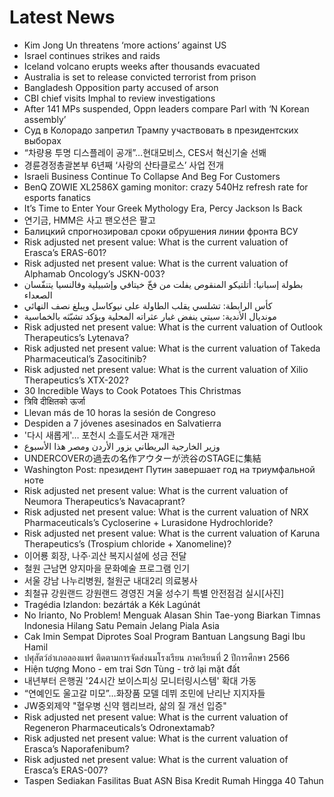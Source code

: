 # Latest News
-  Kim Jong Un threatens ‘more actions’ against US
-  Israel continues strikes and raids
-  Iceland volcano erupts weeks after thousands evacuated
-  Australia is set to release convicted terrorist from prison
-  Bangladesh Opposition party accused of arson
-  CBI chief visits Imphal to review investigations
-  After 141 MPs suspended, Oppn leaders compare Parl with ‘N Korean assembly’
-  Суд в Колорадо запретил Трампу участвовать в президентских выборах
-  “차량용 투명 디스플레이 공개”…현대모비스, CES서 혁신기술 선봬
-  경륜경정총괄본부 6년째 ‘사랑의 산타클로스’ 사업 전개
-  Israeli Business Continue To Collapse And Beg For Customers
-  BenQ ZOWIE XL2586X gaming monitor: crazy 540Hz refresh rate for esports fanatics
-  It’s Time to Enter Your Greek Mythology Era, Percy Jackson Is Back
-  연기금, HMM은 사고 팬오션은 팔고
-  Балицкий спрогнозировал сроки обрушения линии фронта ВСУ
-  Risk adjusted net present value: What is the current valuation of Erasca’s ERAS-601?
-  Risk adjusted net present value: What is the current valuation of Alphamab Oncology’s JSKN-003?
-  بطولة إسبانيا: أتلتيكو المنقوص يفلت من فخّ خيتافي وإشبيلية وفالنسيا يتنفّسان الصعداء
-  كأس الرابطة: تشلسي يقلب الطاولة على نيوكاسل ويبلغ نصف النهائي
-  مونديال الأندية: سيتي ينفض غبار عثراته المحلية ويؤكد تشبّثه بالخماسية
-  Risk adjusted net present value: What is the current valuation of Outlook Therapeutics’s Lytenava?
-  Risk adjusted net present value: What is the current valuation of Takeda Pharmaceutical’s Zasocitinib?
-  Risk adjusted net present value: What is the current valuation of Xilio Therapeutics’s XTX-202?
-  30 Incredible Ways to Cook Potatoes This Christmas
-  त्रिवि दीक्षितको ऊर्जा
-  Llevan más de 10 horas la sesión de Congreso
-  Despiden a 7 jóvenes asesinados en Salvatierra
-  '다시 새롭게'… 포천시 소흘도서관 재개관
-  وزير الخارجية البريطاني يزور الأردن ومصر هذا الأسبوع
-  UNDERCOVERの過去の名作アウターが渋谷のSTAGEに集結
-  Washington Post: президент Путин завершает год на триумфальной ноте
-  Risk adjusted net present value: What is the current valuation of Neumora Therapeutics’s Navacaprant?
-  Risk adjusted net present value: What is the current valuation of NRX Pharmaceuticals’s Cycloserine + Lurasidone Hydrochloride?
-  Risk adjusted net present value: What is the current valuation of Karuna Therapeutics’s (Trospium chloride + Xanomeline)?
-  이어룡 회장, 나주·괴산 복지시설에 성금 전달
-  철원 근남면 양지마을 문화예술 프로그램 인기
-  서울 강남 나누리병원, 철원군 내대2리 의료봉사
-  최철규 강원랜드 강원랜드 경영진 겨울 성수기 특별 안전점검 실시[사진]
-  Tragédia Izlandon: bezárták a Kék Lagúnát
-  No Irianto, No Problem! Menguak Alasan Shin Tae-yong Biarkan Timnas Indonesia Hilang Satu Pemain Jelang Piala Asia
-  Cak Imin Sempat Diprotes Soal Program Bantuan Langsung Bagi Ibu Hamil
-  ปศุสัตว์อำเภอลองแพร่ ติดตามการจัดส่งนมโรงเรียน ภาคเรียนที่ 2 ปีการศึกษา 2566
-  Hiện tượng Mono - em trai Sơn Tùng - trở lại mặt đất
-  내년부터 은행권 '24시간 보이스피싱 모니터링시스템' 확대 가동
-  “연예인도 울고갈 미모”…화장품 모델 데뷔 조민에 난리난 지지자들
-  JW중외제약 "혈우병 신약 헴리브라, 삶의 질 개선 입증"
-  Risk adjusted net present value: What is the current valuation of Regeneron Pharmaceuticals’s Odronextamab?
-  Risk adjusted net present value: What is the current valuation of Erasca’s Naporafenibum?
-  Risk adjusted net present value: What is the current valuation of Erasca’s ERAS-007?
-  Taspen Sediakan Fasilitas Buat ASN Bisa Kredit Rumah Hingga 40 Tahun
